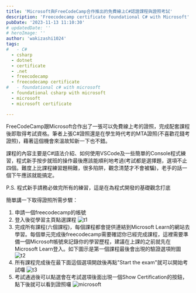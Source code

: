 ```yaml
---
title: 'Microsoft與FreeCodeCamp合作推出的免費線上C#認證課程與證照考試'
description: 'Freecodecamp certificate foundational C# with Microsoft'
pubDate: '2023-11-13 11:10:30'
# updatedDate: ''
# heroImage: ''
author: 'wakizashi1024'
tags:
#   - C#
  - csharp
  - dotnet
  - certificate
  - .net
  - freecodecamp
  - freecodecamp certificate
#   - foundational c# with microsoft
  - foundational csharp with microsoft
  - microsoft
  - microsoft certificate

---
```

FreeCodeCamp跟Microsoft合作出了一張可以免費線上考的證照，完成配套課程後即取得考試資格。筆者上張C#證照還是在學生時代考的MTA證照(不喜歡花錢考證照)，藉著這個機會來溫故知新一下也不錯。

課程的內容主要是C#語法介紹、如何使用VSCode及一些簡單的Console程式練習，程式新手按步就班的操作最後應該能順利地考過(考試都是選擇題，選項不止四個。難度上比課程練習題稍難，很多陷阱，觀念清楚才不會被騙)，老手的話一個下午應該就能搞定。

P.S. 程式新手請務必做完所有的練習，這是在為程式開發的基礎觀念打底

簡單講一下取得證照所需步驟：

1. 申請一個freecodecamp的帳號
2. 登入後從學習主頁點選課程
   ![t1](/images/freecodecamp_certificate_foundational_csharp_with_microsoft/t1.png)
3. 完成所有課程(六個課程)，每個課程都會提供連結到Microsoft Learn的網站去學習。每個單元完成後freecodecamp需要確認你已經完成課程，這裡需要準備一個Microsoft帳號來記錄你的學習歷程，建議在上課的之前就先在Microsoft Learn登入。如下圖示是第一個課程最後會出現的驗證選項附圖
   ![t2](/images/freecodecamp_certificate_foundational_csharp_with_microsoft/t2.png)
4. 所有課程完成後在最下面這個選項開啟後再點"Start the exam"就可以開始考試囉
   ![t3](/images/freecodecamp_certificate_foundational_csharp_with_microsoft/t3.png)
5. 考試通過後可以點選會在考試選項後面出現一個Show Certification的按鈕，點下後就可以看到證照囉
   ![microsoft](/images/freecodecamp_certificate_foundational_csharp_with_microsoft/Fondational%20csharp%20with%20microsoft.png)
